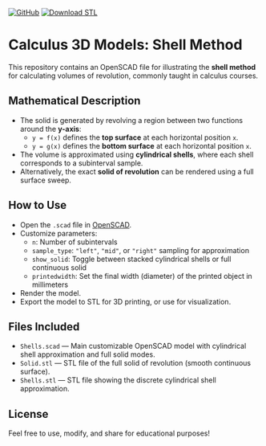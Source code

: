 [![GitHub](https://img.shields.io/badge/OpenSCAD-View%20Source-blue?logo=openscad)](https://github.com/divisbyzero/calculus-shells/)
[![Download STL](https://img.shields.io/badge/Download-STL%20Files-orange?logo=3d-printing)](https://github.com/divisbyzero/calculus-shells/releases)

# Calculus 3D Models: Shell Method

This repository contains an OpenSCAD file for illustrating the **shell method** for calculating volumes of revolution, commonly taught in calculus courses.

## Mathematical Description

- The solid is generated by revolving a region between two functions around the **y-axis**:
  - `y = f(x)` defines the **top surface** at each horizontal position `x`.
  - `y = g(x)` defines the **bottom surface** at each horizontal position `x`.
- The volume is approximated using **cylindrical shells**, where each shell corresponds to a subinterval sample.
- Alternatively, the exact **solid of revolution** can be rendered using a full surface sweep.

## How to Use

- Open the `.scad` file in [OpenSCAD](https://openscad.org/).
- Customize parameters:
  - `n`: Number of subintervals
  - `sample_type`: `"left"`, `"mid"`, or `"right"` sampling for approximation
  - `show_solid`: Toggle between stacked cylindrical shells or full continuous solid
  - `printedwidth`: Set the final width (diameter) of the printed object in millimeters
- Render the model.
- Export the model to STL for 3D printing, or use for visualization.

## Files Included

- `Shells.scad` — Main customizable OpenSCAD model with cylindrical shell approximation and full solid modes.
- `Solid.stl` — STL file of the full solid of revolution (smooth continuous surface).
- `Shells.stl` — STL file showing the discrete cylindrical shell approximation.

## License

Feel free to use, modify, and share for educational purposes!
